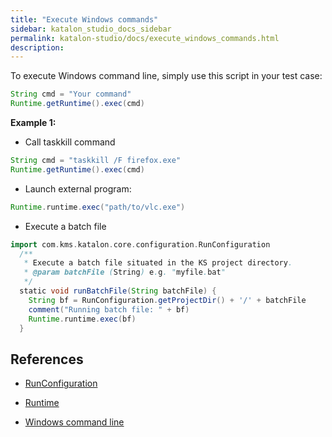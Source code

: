 ```yaml
---
title: "Execute Windows commands" 
sidebar: katalon_studio_docs_sidebar
permalink: katalon-studio/docs/execute_windows_commands.html 
description: 
---
```

To execute Windows command line, simply use this script in your test case:

```groovy
String cmd = "Your command"
Runtime.getRuntime().exec(cmd)
```

**Example 1:**

*   Call taskkill command

```groovy
String cmd = "taskkill /F firefox.exe"
Runtime.getRuntime().exec(cmd)
```

*   Launch external program:

```groovy
Runtime.runtime.exec("path/to/vlc.exe")

```

*   Execute a batch file

```groovy
import com.kms.katalon.core.configuration.RunConfiguration
  /**
   * Execute a batch file situated in the KS project directory.
   * @param batchFile (String) e.g. "myfile.bat"
   */
  static void runBatchFile(String batchFile) {
    String bf = RunConfiguration.getProjectDir() + '/' + batchFile
    comment("Running batch file: " + bf)
    Runtime.runtime.exec(bf)
  }
```

References
----------

*   [RunConfiguration](https://api-docs.katalon.com/com/kms/katalon/core/configuration/RunConfiguration.html)
    
*   [Runtime](https://docs.oracle.com/javase/7/docs/api/java/lang/Runtime.html)
*   [Windows command line](https://www.lifewire.com/list-of-command-prompt-commands-4092302)